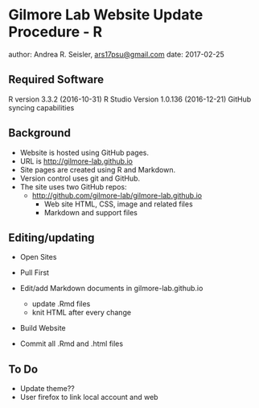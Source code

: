 # Gilmore Lab Website Update Procedure - R

author: Andrea R. Seisler, ars17psu@gmail.com
date: 2017-02-25

## Required Software

R version 3.3.2 (2016-10-31)
R Studio Version 1.0.136 (2016-12-21)
GitHub syncing capabilities

## Background

- Website is hosted using GitHub pages.
- URL is <http://gilmore-lab.github.io>
- Site pages are created using R and Markdown.
- Version control uses git and GitHub.
- The site uses two GitHub repos:
    + <http://github.com/gilmore-lab/gilmore-lab.github.io>
        * Web site HTML, CSS, image and related files
        * Markdown and support files
        
## Editing/updating

- Open Sites
- Pull First




- Edit/add Markdown documents in gilmore-lab.github.io
	+ update .Rmd files
	+ knit HTML after every change


- Build Website


- Commit all .Rmd and .html files


## To Do

- Update theme??
- User firefox to link local account and web